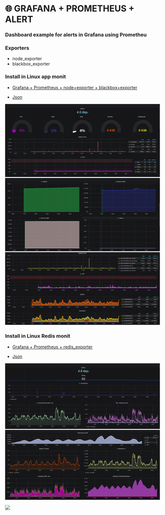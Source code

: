 # 🌐 GRAFANA + PROMETHEUS + ALERT
### Dashboard example for alerts in Grafana using Prometheu
### **Exporters**
- node_exporter
- blackbox_exporter
### **Install in Linux app monit**

- [Grafana + Prometheus + node+exporter + blackbox+exporter](https://github.com/luizgustavo77/Notes/blob/master/Cloud/Linux/Grafana_Prometheus.md)

- [Json](https://github.com/luizgustavo77/Grafana/blob/master/dashboard/luizgustavo77-github-SERVER.json)


![Dash1](./images/lg1.png)
![Dash2](./images/lg2.png)
![Dash3](./images/lg3.png)

### **Install in Linux Redis monit**
- [Grafana + Prometheus + redis_exporter](https://github.com/luizgustavo77/Estudos/blob/master/Grafana_Prometheus.md)

- [Json](https://github.com/luizgustavo77/Grafana/blob/master/dashboard/luizgustavo77-github-REDIS.json)


![Dash4](./images/lg4.png)
![Dash5](./images/lg5.png)


<img src="https://logodix.com/logo/1736776.png">
